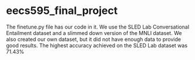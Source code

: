 # eecs595_final_project
The finetune.py file has our code in it. We use the SLED Lab Conversational Entailment dataset and a slimmed down version of the MNLI dataset. We also created our own dataset, but it did not have enough data to provide good results. The highest accuracy achieved on the SLED Lab dataset was 71.43%